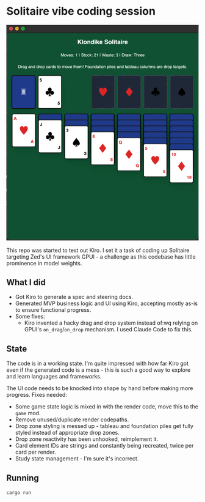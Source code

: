 # Solitaire vibe coding session

![Demo](assets/demo_screenshot.png)

This repo was started to test out Kiro. I set it a task of coding up Solitaire targeting Zed's UI framework GPUI - a 
challenge as this codebase has little prominence in model weights.

## What I did

* Got Kiro to generate a spec and steering docs.
* Generated MVP business logic and UI using Kiro, accepting mostly as-is to ensure functional progress.
* Some fixes:
    * Kiro invented a hacky drag and drop system instead of:wq relying on GPUI's `on_drag`/`on_drop` mechanism. I used 
      Claude Code to fix this.

## State

The code is in a working state. I'm quite impressed with how far Kiro got even if the generated code is a mess - this is 
such a good way to explore and learn languages and frameworks.

The UI code needs to be knocked into shape by hand before making more progress. Fixes needed:

* Some game state logic is mixed in with the render code, move this to the `game` mod.
* Remove unused/duplicate render codepaths.
* Drop zone styling is messed up - tableau and foundation piles get fully styled instead of appropriate drop zones.
* Drop zone reactivity has been unhooked, reimplement it.
* Card element IDs are strings and constantly being recreated, twice per card per render.
* Study state management - I'm sure it's incorrect.

## Running

```bash
cargo run
```